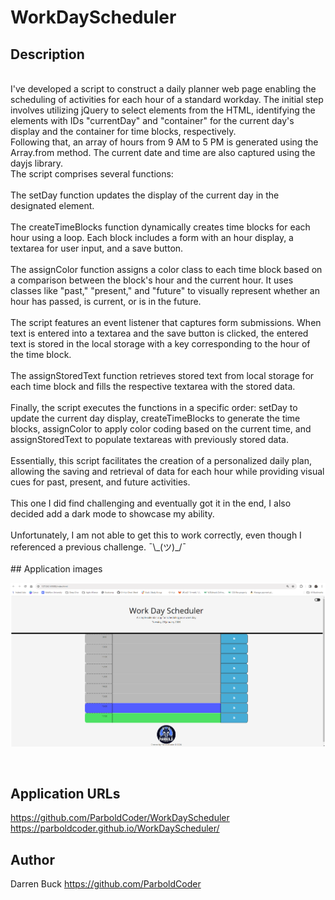 # WorkDayScheduler

## Description
<br>
I've developed a script to construct a daily planner web page enabling the scheduling of activities for each hour of a standard workday. The initial step involves utilizing jQuery to select elements from the HTML, identifying the elements with IDs "currentDay" and "container" for the current day's display and the container for time blocks, respectively.
<br>
Following that, an array of hours from 9 AM to 5 PM is generated using the Array.from method. The current date and time are also captured using the dayjs library.
<br>
The script comprises several functions:
<br>
<br>
The setDay function updates the display of the current day in the designated element.
<br>
<br>
The createTimeBlocks function dynamically creates time blocks for each hour using a loop. Each block includes a form with an hour display, a textarea for user input, and a save button.
<br>
<br>
The assignColor function assigns a color class to each time block based on a comparison between the block's hour and the current hour. It uses classes like "past," "present," and "future" to visually represent whether an hour has passed, is current, or is in the future.
<br>
<br>
The script features an event listener that captures form submissions. When text is entered into a textarea and the save button is clicked, the entered text is stored in the local storage with a key corresponding to the hour of the time block.
<br>
<br>
The assignStoredText function retrieves stored text from local storage for each time block and fills the respective textarea with the stored data.
<br>
<br>
Finally, the script executes the functions in a specific order: setDay to update the current day display, createTimeBlocks to generate the time blocks, assignColor to apply color coding based on the current time, and assignStoredText to populate textareas with previously stored data.
<br>
<br>
Essentially, this script facilitates the creation of a personalized daily plan, allowing the saving and retrieval of data for each hour while providing visual cues for past, present, and future activities.
<br>
<br>
This one I did find challenging and eventually got it in the end, I also decided add a dark mode to showcase my ability.
<br>
<br>
Unfortunately, I am not able to get this to work correctly, even though I referenced a previous challenge. ¯\_(ツ)_/¯
<br>
<br>
## Application images

<br>

![Application Image](./assets/Images/screenshot.png) 

<br>

## Application URLs
https://github.com/ParboldCoder/WorkDayScheduler
<br>
https://parboldcoder.github.io/WorkDayScheduler/
<br>
## Author
Darren Buck
https://github.com/ParboldCoder